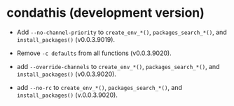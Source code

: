 # condathis (development version)

* Add `--no-channel-priority` to `create_env_*()`, `packages_search_*()`, and `install_packages()` (v0.0.3.9019).

* Remove `-c defaults` from all functions (v0.0.3.9020).
* add `--override-channels` to `create_env_*()`, `packages_search_*()`, and `install_packages()` (v0.0.3.9020).
* add `--no-rc` to `create_env_*()`, `packages_search_*()`, and `install_packages()` (v.0.0.3.9020).
